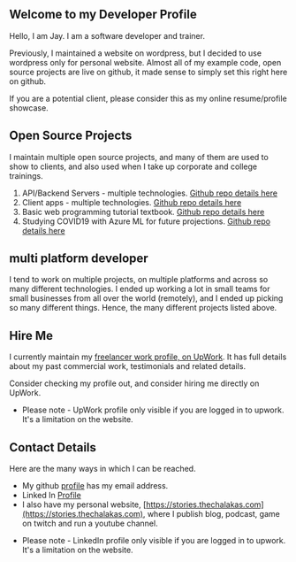 ## Welcome to my Developer Profile

Hello, I am Jay. I am a software developer and trainer. 

Previously, I maintained a website on wordpress, but I decided to use wordpress only for personal website. Almost all of my example code, open source projects are live on github, it made sense to simply set this right here on github. 

If you are a potential client, please consider this as my online resume/profile showcase.

## Open Source Projects

I maintain multiple open source projects, and many of them are used to show to clients, and also used when I take up corporate and college trainings.

1. API/Backend Servers - multiple technologies. [Github repo details here](https://github.com/Jay-study-nildana/ProjectWTPublicRepos/tree/master/apiservers)
1. Client apps - multiple technologies. [Github repo details here](https://github.com/Jay-study-nildana/ProjectWTPublicRepos/tree/master/apps)
1. Basic web programming tutorial textbook. [Github repo details here](https://github.com/Jay-study-nildana/Tutorials)
1. Studying COVID19 with Azure ML for future projections. [Github repo details here](https://github.com/Jay-study-nildana/AzureMLPublic/tree/master/COVID19)

## multi platform developer

I tend to work on multiple projects, on multiple platforms and across so many different technologies. I ended up working a lot in small teams for small businesses from all over the world (remotely), and I ended up picking so many different things. Hence, the many different projects listed above.

## Hire Me

I currently maintain my [freelancer work profile, on UpWork](https://www.upwork.com/freelancers/~01904029c2e21585f4). It has full details about my past commercial work, testimonials and related details. 

Consider checking my profile out, and consider hiring me directly on UpWork. 

* Please note - UpWork profile only visible if you are logged in to upwork. It's a limitation on the website.

## Contact Details

Here are the many ways in which I can be reached. 

- My github [profile](https://github.com/Jay-study-nildana) has my email address. 
- Linked In [Profile](https://www.linkedin.com/in/vijayasimhabr)
- I also have my personal website, [https://stories.thechalakas.com](https://stories.thechalakas.com), where I publish blog, podcast, game on twitch and run a youtube channel.

* Please note - LinkedIn profile only visible if you are logged in to upwork. It's a limitation on the website.
